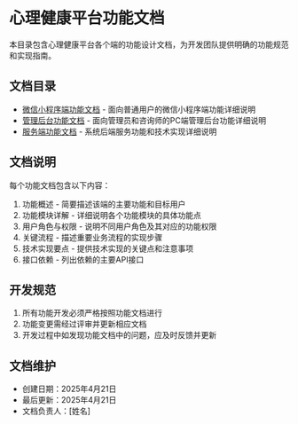 # 心理健康平台功能文档

本目录包含心理健康平台各个端的功能设计文档，为开发团队提供明确的功能规范和实现指南。

## 文档目录

- [微信小程序端功能文档](./微信小程序功能文档.md) - 面向普通用户的微信小程序端功能详细说明
- [管理后台功能文档](./管理后台功能文档.md) - 面向管理员和咨询师的PC端管理后台功能详细说明
- [服务端功能文档](./服务端功能文档.md) - 系统后端服务功能和技术实现详细说明

## 文档说明

每个功能文档包含以下内容：

1. 功能概述 - 简要描述该端的主要功能和目标用户
2. 功能模块详解 - 详细说明各个功能模块的具体功能点
3. 用户角色与权限 - 说明不同用户角色及其对应的功能权限
4. 关键流程 - 描述重要业务流程的实现步骤
5. 技术实现要点 - 提供技术实现的关键点和注意事项
6. 接口依赖 - 列出依赖的主要API接口

## 开发规范

1. 所有功能开发必须严格按照功能文档进行
2. 功能变更需经过评审并更新相应文档
3. 开发过程中如发现功能文档中的问题，应及时反馈并更新

## 文档维护

- 创建日期：2025年4月21日
- 最后更新：2025年4月21日
- 文档负责人：[姓名] 